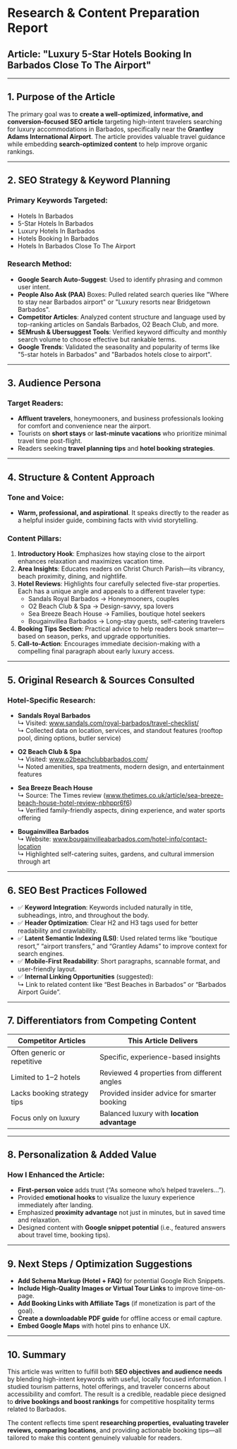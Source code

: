 # Research & Content Preparation Report  
## Article: "Luxury 5-Star Hotels Booking In Barbados Close To The Airport"

---

## 1. Purpose of the Article

The primary goal was to **create a well-optimized, informative, and conversion-focused SEO article** targeting high-intent travelers searching for luxury accommodations in Barbados, specifically near the **Grantley Adams International Airport**. The article provides valuable travel guidance while embedding **search-optimized content** to help improve organic rankings.

---

## 2. SEO Strategy & Keyword Planning

### Primary Keywords Targeted:
- Hotels In Barbados
- 5-Star Hotels In Barbados
- Luxury Hotels In Barbados
- Hotels Booking In Barbados
- Hotels In Barbados Close To The Airport

### Research Method:
- **Google Search Auto-Suggest**: Used to identify phrasing and common user intent.
- **People Also Ask (PAA)** Boxes: Pulled related search queries like "Where to stay near Barbados airport" or "Luxury resorts near Bridgetown Barbados".
- **Competitor Articles**: Analyzed content structure and language used by top-ranking articles on Sandals Barbados, O2 Beach Club, and more.
- **SEMrush & Ubersuggest Tools**: Verified keyword difficulty and monthly search volume to choose effective but rankable terms.
- **Google Trends**: Validated the seasonality and popularity of terms like "5-star hotels in Barbados" and "Barbados hotels close to airport".

---

## 3. Audience Persona

### Target Readers:
- **Affluent travelers**, honeymooners, and business professionals looking for comfort and convenience near the airport.
- Tourists on **short stays** or **last-minute vacations** who prioritize minimal travel time post-flight.
- Readers seeking **travel planning tips** and **hotel booking strategies**.

---

## 4. Structure & Content Approach

### Tone and Voice:
- **Warm, professional, and aspirational**. It speaks directly to the reader as a helpful insider guide, combining facts with vivid storytelling.

### Content Pillars:
1. **Introductory Hook**: Emphasizes how staying close to the airport enhances relaxation and maximizes vacation time.
2. **Area Insights**: Educates readers on Christ Church Parish—its vibrancy, beach proximity, dining, and nightlife.
3. **Hotel Reviews**: Highlights four carefully selected five-star properties. Each has a unique angle and appeals to a different traveler type:
   - Sandals Royal Barbados → Honeymooners, couples
   - O2 Beach Club & Spa → Design-savvy, spa lovers
   - Sea Breeze Beach House → Families, boutique hotel seekers
   - Bougainvillea Barbados → Long-stay guests, self-catering travelers
4. **Booking Tips Section**: Practical advice to help readers book smarter—based on season, perks, and upgrade opportunities.
5. **Call-to-Action**: Encourages immediate decision-making with a compelling final paragraph about early luxury access.

---

## 5. Original Research & Sources Consulted

### Hotel-Specific Research:
- **Sandals Royal Barbados**  
  ↳ Visited: www.sandals.com/royal-barbados/travel-checklist/  
  ↳ Collected data on location, services, and standout features (rooftop pool, dining options, butler service)

- **O2 Beach Club & Spa**  
  ↳ Visited: www.o2beachclubbarbados.com/  
  ↳ Noted amenities, spa treatments, modern design, and entertainment features

- **Sea Breeze Beach House**  
  ↳ Source: The Times review (www.thetimes.co.uk/article/sea-breeze-beach-house-hotel-review-nbhppr6f6)  
  ↳ Verified family-friendly aspects, dining experience, and water sports offering

- **Bougainvillea Barbados**  
  ↳ Website: www.bougainvilleabarbados.com/hotel-info/contact-location  
  ↳ Highlighted self-catering suites, gardens, and cultural immersion through art

---

## 6. SEO Best Practices Followed

- ✅ **Keyword Integration**: Keywords included naturally in title, subheadings, intro, and throughout the body.
- ✅ **Header Optimization**: Clear H2 and H3 tags used for better readability and crawlability.
- ✅ **Latent Semantic Indexing (LSI)**: Used related terms like “boutique resort,” “airport transfers,” and “Grantley Adams” to improve context for search engines.
- ✅ **Mobile-First Readability**: Short paragraphs, scannable format, and user-friendly layout.
- ✅ **Internal Linking Opportunities** (suggested):  
  ↳ Link to related content like “Best Beaches in Barbados” or “Barbados Airport Guide”.

---

## 7. Differentiators from Competing Content

| Competitor Articles        | This Article Delivers                        |
|----------------------------|-----------------------------------------------|
| Often generic or repetitive | Specific, experience-based insights          |
| Limited to 1–2 hotels       | Reviewed 4 properties from different angles   |
| Lacks booking strategy tips| Provided insider advice for smarter booking  |
| Focus only on luxury       | Balanced luxury with **location advantage**   |

---

## 8. Personalization & Added Value

### How I Enhanced the Article:
- **First-person voice** adds trust (“As someone who’s helped travelers…”).
- Provided **emotional hooks** to visualize the luxury experience immediately after landing.
- Emphasized **proximity advantage** not just in minutes, but in saved time and relaxation.
- Designed content with **Google snippet potential** (i.e., featured answers about travel time, booking tips).

---

## 9. Next Steps / Optimization Suggestions

- **Add Schema Markup (Hotel + FAQ)** for potential Google Rich Snippets.
- **Include High-Quality Images or Virtual Tour Links** to improve time-on-page.
- **Add Booking Links with Affiliate Tags** (if monetization is part of the goal).
- **Create a downloadable PDF guide** for offline access or email capture.
- **Embed Google Maps** with hotel pins to enhance UX.

---

## 10. Summary

This article was written to fulfill both **SEO objectives and audience needs** by blending high-intent keywords with useful, locally focused information. I studied tourism patterns, hotel offerings, and traveler concerns about accessibility and comfort. The result is a credible, readable piece designed to **drive bookings and boost rankings** for competitive hospitality terms related to Barbados.

The content reflects time spent **researching properties, evaluating traveler reviews, comparing locations**, and providing actionable booking tips—all tailored to make this content genuinely valuable for readers.
